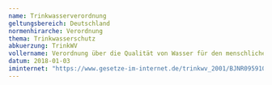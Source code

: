 ```yaml
---
name: Trinkwasserverordnung
geltungsbereich: Deutschland
normenhirarche: Verordnung
thema: Trinkwasserschutz
abkuerzung: TrinkWV
vollername: Verordnung über die Qualität von Wasser für den menschlichen Gebrauch
datum: 2018-01-03
iminternet: "https://www.gesetze-im-internet.de/trinkwv_2001/BJNR095910001.html"
---
```

